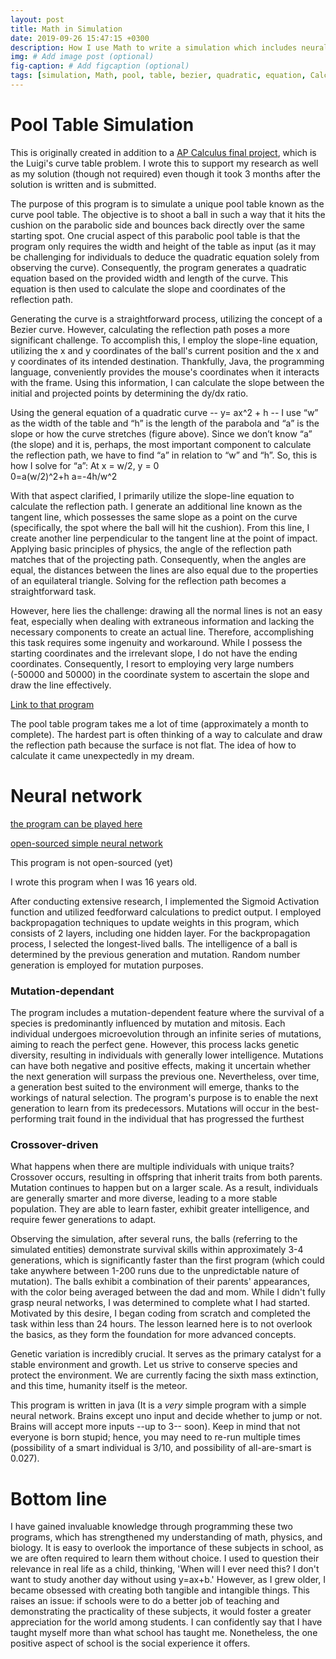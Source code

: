 ```yaml
---
layout: post
title: Math in Simulation
date: 2019-09-26 15:47:15 +0300
description: How I use Math to write a simulation which includes neural network and pool simulation. # Add post description (optional)
img: # Add image post (optional)
fig-caption: # Add figcaption (optional)
tags: [simulation, Math, pool, table, bezier, quadratic, equation, Calculus, neural, network, microevolution, macroevolution]
---
```


# Pool Table Simulation

This is originally created in addition to a [AP Calculus final project](https://docs.google.com/document/d/1GnH2f1MJIVFp0ZecxBucmMfKm_xlQ4ZAMjXRa4WxazQ), which is the Luigi's curve table problem. I wrote this to support my research as well as my solution (though not required) even though it took 3 months after the solution is written and is submitted. 

The purpose of this program is to simulate a unique pool table known as the curve pool table. The objective is to shoot a ball in such a way that it hits the cushion on the parabolic side and bounces back directly over the same starting spot. One crucial aspect of this parabolic pool table is that the program only requires the width and height of the table as input (as it may be challenging for individuals to deduce the quadratic equation solely from observing the curve). Consequently, the program generates a quadratic equation based on the provided width and length of the curve. This equation is then used to calculate the slope and coordinates of the reflection path.

Generating the curve is a straightforward process, utilizing the concept of a Bezier curve. However, calculating the reflection path poses a more significant challenge. To accomplish this, I employ the slope-line equation, utilizing the x and y coordinates of the ball's current position and the x and y coordinates of its intended destination. Thankfully, Java, the programming language, conveniently provides the mouse's coordinates when it interacts with the frame. Using this information, I can calculate the slope between the initial and projected points by determining the dy/dx ratio.

Using the general equation of a quadratic curve --  y= ax^2 + h -- I use “w” as the width of the table and “h” is the length of the parabola and “a” is the slope or how the curve stretches (figure above). Since we don’t know “a” (the slope) and it is, perhaps, the most important component to calculate the reflection path, we have to find “a” in relation to “w” and “h”. So, this is how I solve for “a”:
At x = w/2, y = 0   
 0=a(w/2)^2+h  a=-4h/w^2 

With that aspect clarified, I primarily utilize the slope-line equation to calculate the reflection path. I generate an additional line known as the tangent line, which possesses the same slope as a point on the curve (specifically, the spot where the ball will hit the cushion). From this line, I create another line perpendicular to the tangent line at the point of impact. Applying basic principles of physics, the angle of the reflection path matches that of the projecting path. Consequently, when the angles are equal, the distances between the lines are also equal due to the properties of an equilateral triangle. Solving for the reflection path becomes a straightforward task.

However, here lies the challenge: drawing all the normal lines is not an easy feat, especially when dealing with extraneous information and lacking the necessary components to create an actual line. Therefore, accomplishing this task requires some ingenuity and workaround. While I possess the starting coordinates and the irrelevant slope, I do not have the ending coordinates. Consequently, I resort to employing very large numbers (-50000 and 50000) in the coordinate system to ascertain the slope and draw the line effectively.

[Link to that program](https://null0verflow.xyz/oldindex.html)

The pool table program takes me a lot of time (approximately a month to complete). The hardest part is often thinking of a way to calculate and draw the reflection path because the surface is not flat. The idea of how to calculate it came unexpectedly in my dream. 

# Neural network 

[the program can be played here](http://research.null0verflow.xyz/)

[open-sourced simple neural network](https://gist.github.com/frychicken/47e5d6e7b9630e1183f1565a4a86e648?fbclid=IwAR3zVUbxvbgzEzR4PQFs6bW9iQvbQ5hDygkRCl49yzE_KA9tRv8EAPNHiU0)

This program is not open-sourced (yet)

I wrote this program when I was 16 years old.

After conducting extensive research, I implemented the Sigmoid Activation function and utilized feedforward calculations to predict output. I employed backpropagation techniques to update weights in this program, which consists of 2 layers, including one hidden layer. For the backpropagation process, I selected the longest-lived balls. The intelligence of a ball is determined by the previous generation and mutation. Random number generation is employed for mutation purposes.

### Mutation-dependant

The program includes a mutation-dependent feature where the survival of a species is predominantly influenced by mutation and mitosis. Each individual undergoes microevolution through an infinite series of mutations, aiming to reach the perfect gene. However, this process lacks genetic diversity, resulting in individuals with generally lower intelligence. Mutations can have both negative and positive effects, making it uncertain whether the next generation will surpass the previous one. Nevertheless, over time, a generation best suited to the environment will emerge, thanks to the workings of natural selection. The program's purpose is to enable the next generation to learn from its predecessors. Mutations will occur in the best-performing trait found in the individual that has progressed the furthest

### Crossover-driven

What happens when there are multiple individuals with unique traits? Crossover occurs, resulting in offspring that inherit traits from both parents. Mutation continues to happen but on a larger scale. As a result, individuals are generally smarter and more diverse, leading to a more stable population. They are able to learn faster, exhibit greater intelligence, and require fewer generations to adapt.

Observing the simulation, after several runs, the balls (referring to the simulated entities) demonstrate survival skills within approximately 3-4 generations, which is significantly faster than the first program (which could take anywhere between 1-200 runs due to the unpredictable nature of mutation). The balls exhibit a combination of their parents' appearances, with the color being averaged between the dad and mom. While I didn't fully grasp neural networks, I was determined to complete what I had started. Motivated by this desire, I began coding from scratch and completed the task within less than 24 hours. The lesson learned here is to not overlook the basics, as they form the foundation for more advanced concepts.

Genetic variation is incredibly crucial. It serves as the primary catalyst for a stable environment and growth. Let us strive to conserve species and protect the environment. We are currently facing the sixth mass extinction, and this time, humanity itself is the meteor.

This program is written in java (It is a _very_ simple program with a simple neural network. Brains except uno input and decide whether to jump or not. Brains will accept more inputs --up to 3-- soon). Keep in mind that not everyone is born stupid; hence, you may need to re-run multiple times (possibility of a smart individual is 3/10, and possibility of all-are-smart is 0.027).

# Bottom line 

I have gained invaluable knowledge through programming these two programs, which has strengthened my understanding of math, physics, and biology. It is easy to overlook the importance of these subjects in school, as we are often required to learn them without choice. I used to question their relevance in real life as a child, thinking, 'When will I ever need this? I don't want to study another day without using y=ax+b.' However, as I grew older, I became obsessed with creating both tangible and intangible things. This raises an issue: if schools were to do a better job of teaching and demonstrating the practicality of these subjects, it would foster a greater appreciation for the world among students. I can confidently say that I have taught myself more than what school has taught me. Nonetheless, the one positive aspect of school is the social experience it offers.
